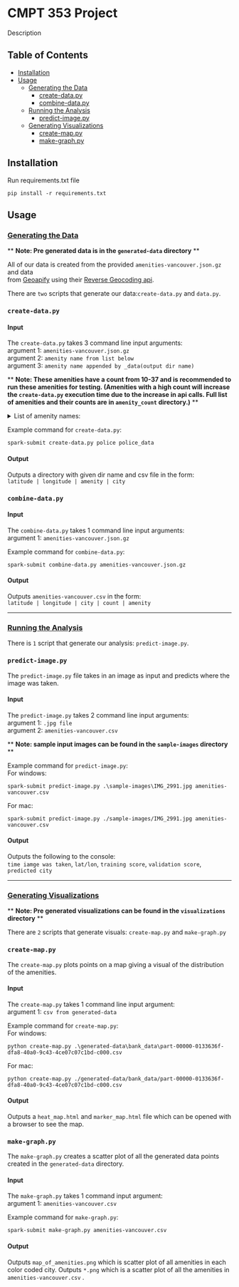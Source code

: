 # CMPT 353 Project

Description

## Table of Contents

* [Installation](#installation)
* [Usage](#usage)
  * [Generating the Data](#generating-the-data)
    * [create-data.py](#create-datapy)
    * [combine-data.py](#combine-datapy)
  * [Running the Analysis](#running-the-analysis)
    * [predict-image.py](#predict-imagepy)
  * [Generating Visualizations](#generating-visualizations)
    * [create-map.py](#create-mappy)
    * [make-graph.py](#make-graphpy)


## Installation

Run requirements.txt file

```
pip install -r requirements.txt
```

## Usage

### [Generating the Data](#generating-the-data)

** **Note: Pre generated data is in the `generated-data` directory** **  

All of our data is created from the provided `amenities-vancouver.json.gz` and data  
from [Geoapify](https://www.geoapify.com/) using their [Reverse Geocoding api](https://www.geoapify.com/reverse-geocoding-api).

There are `two` scripts that generate our data:`create-data.py` and `data.py`.

### `create-data.py`

#### Input

The `create-data.py` takes 3 command line input arguments:  
argument 1: `amenities-vancouver.json.gz`  
argument 2: `amenity name from list below`  
argument 3: `amenity name appended by _data(output dir name)`

** **Note: These amenities have a count from 10-37 and is recommended to run these amenities for testing. (Amenities with a high count will increase the `create-data.py` execution time due to the increase in api calls. Full list of amenities and their counts are in `amenity_count` directory.)** **

<details>
    <summary>List of amenity names:</summary>
    <p>
        ferry_terminal <br>
        trolley_bay  <br>
        prep_school  <br>
        college  <br>
        bureau_de_change  <br>
        police  <br>
        bicycle_repair_station  <br>
        vacuum_cleaner  <br>
        clock  <br>
        music_school  <br>
        social_centre  <br>
        compressed_air  <br>
        bus_station  <br>
        fire_station  <br>
        marketplace  <br>
        motorcycle_parking  <br>
        taxi  <br>
        food_court  
        parking_space  <br>
        nightclub  <br>
        shower  <br>
        arts_centre  <br>
        bbq  <br>
        events_venue  <br>
        boat_rental  <br>
        cinema  <br>
        research_institute  <br>
        university  <br>
        loading_dock  <br>
        weighbridge  <br>
    </p>
</details>


Example command for `create-data.py`:  
```
spark-submit create-data.py police police_data
```

#### Output

Outputs a directory with given dir name and csv file in the form:  
`latitude | longitude | amenity | city`

### `combine-data.py`

#### Input

The `combine-data.py` takes 1 command line input arguments:  
argument 1: `amenities-vancouver.json.gz`

Example command for `combine-data.py`:  
```
spark-submit combine-data.py amenities-vancouver.json.gz
```

#### Output

Outputs `amenities-vancouver.csv` in the form:  
`latitude | longitude | city | count | amenity`

---

### [Running the Analysis](#running-the-analysis)

There is `1` script that generate our analysis: `predict-image.py`.  

### `predict-image.py`

The `predict-image.py` file takes in an image as input and predicts where the image was taken.  

#### Input

The `predict-image.py` takes 2 command line input arguments:  
argument 1: `.jpg file`  
argument 2: `amenities-vancouver.csv`  

** **Note: sample input images can be found in the `sample-images` directory** **

Example command for `predict-image.py`:  
For windows:
```
spark-submit predict-image.py .\sample-images\IMG_2991.jpg amenities-vancouver.csv
```
For mac:
```
spark-submit predict-image.py ./sample-images/IMG_2991.jpg amenities-vancouver.csv
```

#### Output
Outputs the following to the console:  
`time iamge was taken`, `lat/lon`, `training score`, `validation score`, `predicted city`

---

### [Generating Visualizations](#generating-visualizations)

** **Note: Pre generated visualizations can be found in the `visualizations` directory** **

There are `2` scripts that generate visuals: `create-map.py` and `make-graph.py`

### `create-map.py`

The `create-map.py` plots points on a map giving a visual of the distribution of the amenities.

#### Input

The `create-map.py` takes 1 command line input argument:  
argument 1: `csv from generated-data`

Example command for `create-map.py`:  
For windows:  
```
python create-map.py .\generated-data\bank_data\part-00000-0133636f-dfa8-40a0-9c43-4ce07c07c1bd-c000.csv
```

For mac:  
```
python create-map.py ./generated-data/bank_data/part-00000-0133636f-dfa8-40a0-9c43-4ce07c07c1bd-c000.csv
```

#### Output
Outputs a `heat_map.html` and `marker_map.html` file which can be opened with a browser to see the map.

### `make-graph.py`

The `make-graph.py` creates a scatter plot of all the generated data points created in the `generated-data` directory.

#### Input

The `make-graph.py` takes 1 command input argument:  
argument 1: `amenities-vancouver.csv`

Example command for `make-graph.py`:  
```
spark-submit make-graph.py amenities-vancouver.csv
```

#### Output
Outputs `map_of_amenities.png` which is scatter plot of all amenities in each color coded city.
Outputs `*.png` which is a scatter plot of all the amenities in `amenities-vancouver.csv` .

